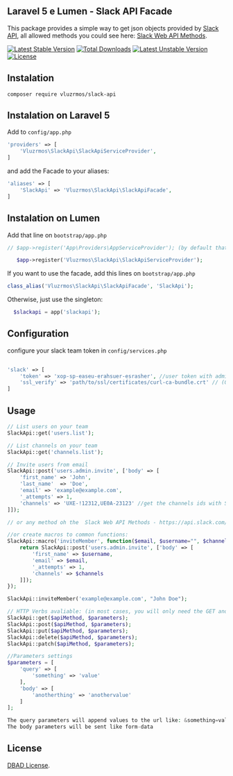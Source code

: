 ## Laravel 5 e Lumen - Slack API Facade

This package provides a simple way to get json objects provided by [Slack API](https://api.slack.com), all allowed methods you could see here: [Slack Web API Methods](https://api.slack.com/methods).

[![Latest Stable Version](https://poser.pugx.org/vluzrmos/slack-api/v/stable.svg)](https://packagist.org/packages/vluzrmos/slack-api) [![Total Downloads](https://poser.pugx.org/vluzrmos/slack-api/downloads.svg)](https://packagist.org/packages/vluzrmos/slack-api) [![Latest Unstable Version](https://poser.pugx.org/vluzrmos/slack-api/v/unstable.svg)](https://packagist.org/packages/vluzrmos/slack-api) [![License](https://poser.pugx.org/vluzrmos/slack-api/license.svg)](https://packagist.org/packages/vluzrmos/slack-api)

## Instalation 

<code>composer require vluzrmos/slack-api</code>

## Instalation on Laravel 5
Add to <code>config/app.php</code>

```php
'providers' => [
    'Vluzrmos\SlackApi\SlackApiServiceProvider',
]
```

and add the Facade to your aliases:
```php
'aliases' => [
    'SlackApi' => 'Vluzrmos\SlackApi\SlackApiFacade',
]
```

## Instalation on Lumen

Add that line on <code>bootstrap/app.php</code>
```php
// $app->register('App\Providers\AppServiceProvider'); (by default that comes commented)

   $app->register('Vluzrmos\SlackApi\SlackApiServiceProvider');
```

If you want to use the facade, add this lines on <code>bootstrap/app.php</code>
```php
class_alias('Vluzrmos\SlackApi\SlackApiFacade', 'SlackApi');
```
Otherwise, just use the singleton:

```php
  $slackapi = app('slackapi');
```

## Configuration

configure your slack team token in <code>config/services.php</code> 
```php 
    
'slack' => [
    'token' => 'xop-sp-easeu-erahsuer-esrasher', //user token with admin privilegies https://api.slack.com/web#authentication,
    'ssl_verify' => 'path/to/ssl/certificates/curl-ca-bundle.crt' // (Optional) by default the git curl-ca-bundle.crt will be good, it is in /your-git-dir/git/curl-ca-bundle.crt
]

```

## Usage
```php
// List users on your team
SlackApi::get('users.list');

// List channels on your team
SlackApi::get('channels.list');

// Invite users from email
SlackApi::post('users.admin.invite', ['body' => [
    'first_name' => 'John',
    'last_name'  => 'Doe',
    'email' => 'example@example.com',
    '_attempts' => 1,
    'channels' => 'UXE-!12312,UE0A-23123' //get the channels ids with SlackApi::get('channels.list')
]]);

// or any method oh the  Slack Web API Methods - https://api.slack.com/methods.

//or create macros to common functions:
SlackApi::macro('inviteMember', function($email, $username="", $channels=""){
    return SlackApi::post('users.admin.invite', ['body' => [
        'first_name' => $username,
        'email' => $email,
        '_attempts' => 1,
        'channels' => $channels
    ]]);
});

SlackApi::inviteMember('example@example.com', "John Doe");

// HTTP Verbs avaliable: (in most cases, you will only need the GET and POST verbs)
SlackApi::get($apiMethod, $parameters);
SlackApi::post($apiMethod, $parameters);
SlackApi::put($apiMethod, $parameters);
SlackApi::delete($apiMethod, $parameters);
SlackApi::patch($apiMethod, $parameters);

//Parameters settings
$parameters = [
    'query' => [
        'something' => 'value'
    ],
    'body' => [
        'anotherthing' => 'anothervalue'
    ]
];

The query parameters will append values to the url like: &something=value
The body parameters will be sent like form-data
```
    
## License

[DBAD License](https://dbad-license.org).
